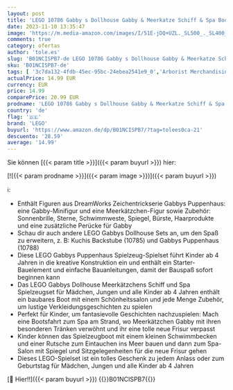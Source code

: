 ```yaml
---
layout: post
title: 'LEGO 10786 Gabby s Dollhouse Gabby & Meerkatze Schiff & Spa Boot Set mit Schönheitssalon  Puppenhaus mit Figuren und Zubehör  Spielset für Mädchen  Jungen  Kinder ab 4 Jahren'
date: 2023-11-10 13:35:47
image: 'https://m.media-amazon.com/images/I/51E-jDQ+UZL._SL500_._SL400_.jpg'
comments: true
category: ofertas
author: 'tole.es'
slug: 'B01NCISPB7-de LEGO 10786 Gabby s Dollhouse Gabby & Meerkatze Schiff &...'
sku: 'B01NCISPB7-de'
tags: [ '3c7da132-4fdb-45ec-95bc-24ebea2541e9_0','Arborist Merchandising Root','Bauspielzeug & Konstruktionsspielzeug','Bauspielzeugsets','Custom Stores','LEGO','Self Service','Spielzeug','lego','🇩🇪', ]
actualPrice: 14.99 EUR
currency: EUR
price: 14.99
comparePrice: 20.99 EUR
prodname: 'LEGO 10786 Gabby s Dollhouse Gabby & Meerkatze Schiff & Spa Boot Set mit Schönheitssalon  Puppenhaus mit Figuren und Zubehör  Spielset für Mädchen  Jungen  Kinder ab 4 Jahren'
country: 'de'
flag: '🇩🇪'
brand: 'LEGO'
buyurl: 'https://www.amazon.de/dp/B01NCISPB7/?tag=tolees0ca-21'
descuento: '28.59'
average: '14.99'
---
```


Sie können [{{< param title >}}]({{< param buyurl >}}) hier:

[![{{< param prodname >}}]({{< param image >}})]({{< param buyurl >}})

ℹ️:

- Enthält Figuren aus DreamWorks Zeichentrickserie Gabbys Puppenhaus: eine Gabby-Minifigur und eine Meerkätzchen-Figur sowie Zubehör: Sonnenbrille, Sterne, Schwimmweste, Spiegel, Bürste, Haarprodukte und eine zusätzliche Perücke für Gabby
- Schau dir auch andere LEGO Gabbys Dollhouse Sets an, um den Spaß zu erweitern, z. B: Kuchis Backstube (10785) und Gabbys Puppenhaus (10788)
- Diese LEGO Gabbys Puppenhaus Spielzeug-Spielset führt Kinder ab 4 Jahren in die kreative Konstruktion ein und enthält ein Starter-Bauelement und einfache Bauanleitungen, damit der Bauspaß sofort beginnen kann
- Das LEGO Gabbys Dollhouse Meerkätzchens Schiff und Spa Spielzeugset für Mädchen, Jungen und alle Kinder ab 4 Jahren enthält ein baubares Boot mit einem Schönheitssalon und jede Menge Zubehör, um lustige Verkleidungsgeschichten zu spielen
- Perfekt für Kinder, um fantasievolle Geschichten nachzuspielen: Mach eine Bootsfahrt zum Spa am Strand, wo Meerkätzchen Gabby mit ihren besonderen Tränken verwöhnt und ihr eine tolle neue Frisur verpasst
- Kinder können das Spielzeugboot mit einem kleinen Schwimmbecken und einer Rutsche zum Eintauchen ins Meer bauen und dann zum Spa-Salon mit Spiegel und Sitzgelegenheiten für die neue Frisur gehen
- Dieses LEGO-Spielset ist ein tolles Geschenk zu jedem Anlass oder zum Geburtstag für Mädchen, Jungen und alle Kinder ab 4 Jahren

[🛒 Hier!!]({{< param buyurl >}})
{{<world>}}B01NCISPB7{{</world>}}
